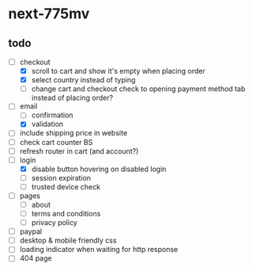 # next-775mv

## todo

- [ ] checkout
  - [x] scroll to cart and show it's empty when placing order
  - [x] select country instead of typing
  - [ ] change cart and checkout check to opening payment method tab instead of placing order?
- [ ] email
  - [ ] confirmation
  - [x] validation
- [ ] include shipping price in website
- [ ] check cart counter BS
- [ ] refresh router in cart (and account?)
- [ ] login
  - [x] disable button hovering on disabled login
  - [ ] session expiration
  - [ ] trusted device check
- [ ] pages
  - [ ] about
  - [ ] terms and conditions
  - [ ] privacy policy
- [ ] paypal
- [ ] desktop & mobile friendly css
- [ ] loading indicator when waiting for http response
- [ ] 404 page